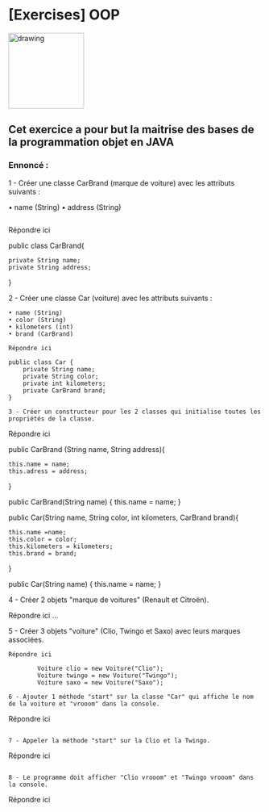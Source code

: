 # [Exercises] OOP

<img src="../../art/oclogo.png" alt="drawing" width="150"/>

## Cet exercice a pour but la maitrise des bases de la programmation objet en JAVA

### Ennoncé :

1 - Créer une classe CarBrand (marque de voiture) avec les attributs suivants :

• name (String)
• address (String)
```

```
Répondre ici


public class CarBrand{

	private String name;
	private String address;
}

2 -  Créer une classe Car (voiture) avec les attributs suivants :

```
• name (String)
• color (String)
• kilometers (int)
• brand (CarBrand)
```

```
Répondre ici

public class Car {
	private String name;
	private String color;
	private int kilometers;
	private CarBrand brand;
}

3 - Créer un constructeur pour les 2 classes qui initialise toutes les propriétés de la classe.

```
Répondre ici
 
 public CarBrand (String name, String address){

 	this.name = name;
 	this.adress = address;
 }

 public CarBrand(String name) {
        this.name = name;
    }

public Car(String name, String color, int kilometers, CarBrand brand){

    this.name =name;
    this.color = color;
    this.kilometers = kilometers;
    this.brand = brand;

}

  public Car(String name) {
        this.name = name;
    }

4 - Créer 2 objets "marque de voitures" (Renault et Citroën).


Répondre ici
...

5 - Créer 3 objets "voiture" (Clio, Twingo et Saxo) avec leurs marques associées.

```
Répondre ici

        Voiture clio = new Voiture("Clio");
        Voiture twingo = new Voiture("Twingo");
        Voiture saxo = new Voiture("Saxo");

6 - Ajouter 1 méthode "start" sur la classe "Car" qui affiche le nom de la voiture et "vrooom" dans la console.

```
Répondre ici
```

7 - Appeler la méthode "start" sur la Clio et la Twingo.

```
Répondre ici
```

8 - Le programme doit afficher "Clio vrooom" et "Twingo vrooom" dans la console.

```
Répondre ici
```

